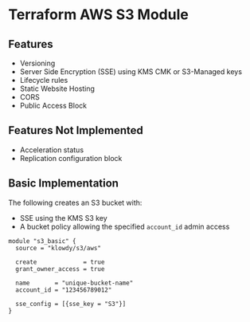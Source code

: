 # Terraform AWS S3 Module

## Features

- Versioning
- Server Side Encryption (SSE) using KMS CMK or S3-Managed keys
- Lifecycle rules
- Static Website Hosting
- CORS
- Public Access Block

## Features Not Implemented

- Acceleration status
- Replication configuration block

## Basic Implementation

The following creates an S3 bucket with:
- SSE  using the KMS S3 key
- A bucket policy allowing the specified `account_id` admin access

```hcl
module "s3_basic" {
  source = "klowdy/s3/aws"
  
  create             = true
  grant_owner_access = true

  name       = "unique-bucket-name"
  account_id = "123456789012"

  sse_config = [{sse_key = "S3"}]
}
```
